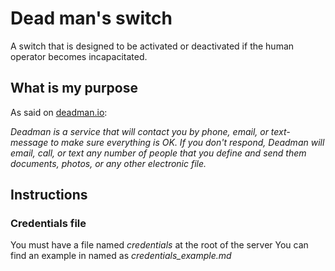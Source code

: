 # Dead man's switch
A switch that is designed to be activated or deactivated if the human operator becomes incapacitated.

## What is my purpose

As said on [deadman.io](http://www.deadman.io/):

*Deadman is a service that will contact you by phone, email, or text-message to make sure everything is OK. If you don't respond, Deadman will email, call, or text any number of people that you define and send them documents, photos, or any other electronic file.*

## Instructions
### Credentials file
You must have a file named *credentials* at the root of the server
You can find an example in named as *credentials_example.md*
